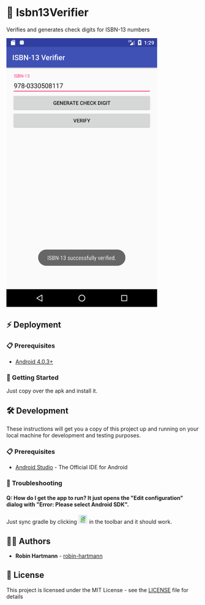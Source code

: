 # 📕 Isbn13Verifier
Verifies and generates check digits for ISBN-13 numbers

<img src="docs/images/main-activity.png" height="700">

## ⚡ Deployment

### 📋 Prerequisites

* [Android 4.0.3+](https://developer.android.com/about/versions/android-4.0.3.html)

### 🚀 Getting Started

Just copy over the apk and install it.

## 🛠️ Development

These instructions will get you a copy of this project up and running on your local machine for development and testing purposes.

### 📋 Prerequisites

* [Android Studio](https://developer.android.com/studio/index.html) - The Official IDE for Android

### 🐞 Troubleshooting

#### Q: How do I get the app to run? It just opens the "Edit configuration" dialog with "Error: Please select Android SDK". 
Just sync gradle by clicking <img src="docs/images/toolbar-sync-gradle.png" height="24"> in the toolbar and it should work.

## 👨‍💻 Authors

* **Robin Hartmann** - [robin-hartmann](https://github.com/robin-hartmann)

## 📃 License

This project is licensed under the MIT License - see the [LICENSE](LICENSE) file for details
